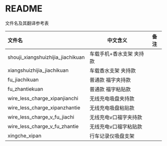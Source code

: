 # README #

文件名及其翻译参考表

| 文件名                            | 中文含义                 | 备注 |
| :-------------------------------- | ------------------------ | ---- |
| shouji_xiangshuizhijia_jiachikuan | 车载手机+香水支架 夹持款 |      |
| xiangshuizhijia_jiachikuan        | 车载香水支架 夹持款      |      |
| fu_jiachikuan                     | 普通款 福字夹持款        |      |
| fu_zhantiekuan                    | 普通款 福字粘贴款        |      |
| wire_less_charge_xipanjianchi     | 无线充电吸盘夹持款       |      |
| wire_less_charge_xipanzhantie     | 无线充电吸盘粘贴款       |      |
| wire_less_charge_v_fu_jiachi      | 无线充电v口福字夹持款    |      |
| wire_less_charge_v_fu_zhantie     | 无线充电v口福字粘贴款    |      |
| xingche_xipan                     | 行车记录仪吸盘支架       |      |

